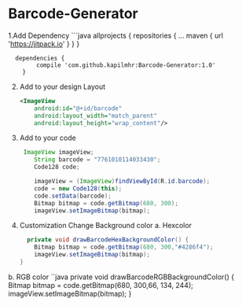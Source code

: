 # Barcode-Generator
1.Add Dependency
	```java
	allprojects {
			repositories {
				...
				maven { url 'https://jitpack.io' }
			}
		}

	  dependencies {
			compile 'com.github.kapilmhr:Barcode-Generator:1.0'
		}

2. Add to your design Layout
	```xml
    <ImageView
        android:id="@+id/barcode"
        android:layout_width="match_parent"
        android:layout_height="wrap_content"/>

3. Add to your code
	```java
	 ImageView imageView;
	    String barcode = "7761010114033430";
	    Code128 code;

        imageView = (ImageView)findViewById(R.id.barcode);
        code = new Code128(this);
        code.setData(barcode);
        Bitmap bitmap = code.getBitmap(680, 300);
        imageView.setImageBitmap(bitmap);

4. Customization
Change Background color
  a. Hexcolor
  	```java
      private void drawBarcodeHexBackgroundColor() {
        Bitmap bitmap = code.getBitmap(680, 300,"#4286f4");
        imageView.setImageBitmap(bitmap);
    }

  b. RGB color
  	``java
       private void drawBarcodeRGBBackgroundColor() {
        Bitmap bitmap = code.getBitmap(680, 300,66, 134, 244);
        imageView.setImageBitmap(bitmap);
    }
